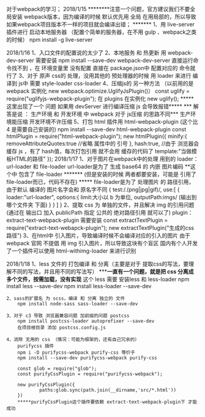 对于webpack的学习；
2018/1/15
	********注意一个问题，官方建议我们不要全局安装 webpack版本，因为编译的时候 默认优先用 全局
		在用局部的，所以导致如果webpack项目版本不一样的项目就会编译出错；
	*******
	1、用 live-server 插件进行 启动本地服务器 （配置个简单的服务器，在不用 gulp 、webpack之类的时候）
		npm install -g live-server

2018/1/16
	1、入口文件的配置说的太少了
	2、本地服务 和 热更新
		用 webpack-dev-server 需要安装 npm install --save-dev webpack-dev-server
		直接运行命令找不到 ，在 环境变量里 没有配置
		直接在 package.json中 配置对应的 命令就行了
	3、对于 原声 css的 处理，没用其他的 预处理器的时候
		用 loader 来进行 编译到 js中 需要
		style-loader css-loader
	4、压缩js的 另一种方法 （以前用的是 webpack 实例化  new webpack.optimize.UglifyJsPlugin()）
		const  uglify = require("uglifyjs-webpack-plugin");
		 在 plugins 在实例化 new uglify();
	 *****	这里出现了一个 问题 如果用 devServer 进行编译压缩 js 会导致报错*****
	 	*** 解答是说 ： 生产环境 和 开发环境 中 webpack 对于 js压缩 的思路不同***
	 	 生产环境能压缩 开发环境不许压缩
 	5、打包 html
 		插件用  html-webpack-plugin (这个比 4 是需要自己安装的)
 		npm install --save-dev html-webpack-plugin
 		const htmlPlugin = require("html-webpack-plugin");
 		new htmlPlugin({
 			minify:{
 				removeAttributeQuotes:true //省略 属性中的 引号
 			},
 			hash:true, //由于 浏览器会缓存 js ，有了 hash值，每次打包引用 就不会用 缓存的代码了
 			template:"当做模板HTML的路径"
 		});
2018/1/17
	1、对于图片在webpack中的处理
		用到的 loader： url-loader 和 file-loader
		url-loader是为了 生成 base64 的 内嵌 图片编码 **这个中 包含了 file-loader
		*******
		 (但是安装的时候 两者都要安装，可能是 引用了file-loader而已，代码不存在)
		 *****
		file-loader是为了 处理图片 的 路径引用，由于默认 编译的 图片名字会和 原名字不同
		{
		test:/\.(png|jpg|gif)/,
		use:[
			{
			loader:"url-loader",
			options:{
				limit:大小以 b 为单位,
				outputPath:imgs/ (输出到 哪个文件夹 下面)
		}
		}
		]
	}
	2、提取 css 为 单独的文件，并且解决 img 的引用问题 (通过在 输出口 加入 publicPath 指定 公共的 绝对路径引用 就可以了)
		plugin： extract-text-webpack-plugin 需要安装
		const extractTextPlugin = require("extract-text-webapck-plugin");
		new extractTextPlugin("生成的css路径")
	3、在html中 引入图片，导致编译时候不会编译对应的引入的图片
		由于 webpack 官网 不提倡 用 img 引入图片，所以导致这块有个盲区
		国内有个人开发了一个插件可以使用
		html-withimg-loader 来进行识别

2018/1/18
	1、less 文件的 打包编译 和 分离（主要是对于 提取css的写法，要理解不同的写法，并且用不同的写法写）
		*********一直有一个问题，就是把 css 分离成 多个文件，按需加载，没有实现******
		这个 less 需要 安装less 和 less-loader
		npm install less --save-dev 
		npm install less-loader --save-dev

	2、sass的扩展名 为 scss，编译 和 分离 独立的 文件
		npm install node-sass sass-loader --save-dev

	3、对于 c3 导致 浏览器兼容问题 加前缀的问题 postcss
		npm install postcss-loader autoprefixer --save-dev
		在项目根目录 添加 postcss.config.js
		
	4、消除 无用的 css （情况：可能为框架的，还有自己冗余的）
		purifycss 插件
		npm i -D purifycss-webpack purify-css 等价于
		npm install --save-dev purifycss-webpack purify-css

		const glob = require("glob");
		const purifyCssPlugin = require("purifycss-webpack");

		new purifyCssPlugin({
				paths:glob.sync(path.join(__dirname,'src/*.html'))
		})	
		*****purifyCssPlugin这个插件要依赖 extract-text-webpack-plugin下 才能成功